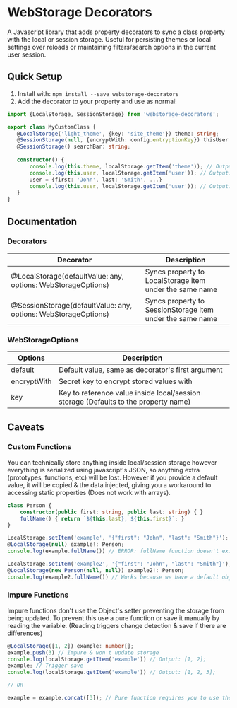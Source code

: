# WebStorage Decorators
A Javascript library that adds property decorators to sync a class property with the local or session storage. Useful 
for persisting themes or local settings over reloads or maintaining filters/search options in the current user session.

## Quick Setup
 1. Install with: `npm install --save webstorage-decorators`
 2. Add the decorator to your property and use as normal!
 ```typescript
import {LocalStorage, SessionStorage} from 'webstorage-decorators';
 
export class MyCustomClass {
    @LocalStorage('light_theme', {key: 'site_theme'}) theme: string;
    @SessionStorage(null, {encryptWith: config.entryptionKey}) thisUser: User;
    @SessionStorage() searchBar: string;
     
    constructor() {
        console.log(this.theme, localStorage.getItem('theme')); // Output: 'light_theme', 'light_theme'
        console.log(this.user, localStorage.getItem('user')); // Output: null, undefined
        user = {first: 'John', last: 'Smith', ...}
        console.log(this.user, localStorage.getItem('user')); // Output: {first: 'John', last: 'Smith', ...}, **Some encrypted value**
    }
}
 ```

## Documentation

### Decorators

| Decorator | Description |
|-----------|-------------|
| @LocalStorage(defaultValue: any, options: WebStorageOptions) | Syncs property to LocalStorage item under the same name |
| @SessionStorage(defaultValue: any, options: WebStorageOptions) | Syncs property to SessionStorage item under the same name |

### WebStorageOptions

| Options | Description |
|---------|-------------|
| default | Default value, same as decorator's first argument |
| encryptWith | Secret key to encrypt stored values with |
| key | Key to reference value inside local/session storage (Defaults to the property name) |

## Caveats

### Custom Functions
You can technically store anything inside local/session storage however everything is serialized using javascript's JSON,
so anything extra (prototypes, functions, etc) will be lost. However if you provide a default value, it will be copied &
the data injected, giving you a workaround to accessing static properties (Does not work with arrays).

```typescript
class Person {
    constructor(public first: string, public last: string) { }
    fullName() { return `${this.last}, ${this.first}`; }
}

LocalStorage.setItem('example', '{"first": "John", "last": "Smith"}');
@LocalStorage(null) example!: Person;
console.log(example.fullName()) // ERROR: fullName function doesn't exist

LocalStorage.setItem('example2', '{"first": "John", "last": "Smith"}');
@LocalStorage(new Person(null, null)) example2!: Person;
console.log(example2.fullName()) // Works because we have a default object to copy type from
```

### Impure Functions
Impure functions don't use the Object's setter preventing the storage from being updated. To prevent this use a pure
function or save it manually by reading the variable. (Reading triggers change detection & save if there are differences)
```typescript
@LocalStorage([1, 2]) example: number[];
example.push(3) // Impure & won't update storage
console.log(localStorage.getItem('example')) // Output: [1, 2];
example; // Trigger save
console.log(localStorage.getItem('example')) // Output: [1, 2, 3];

// OR

example = example.concat([3]); // Pure function requires you to use the setter triggering automatic saving
```

